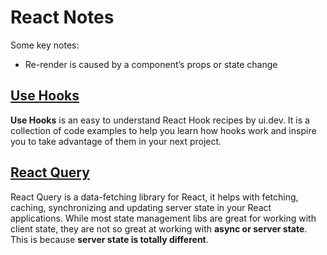 
# React Notes

Some key notes:

- Re-render is caused by a component’s props or state change

## [Use Hooks](https://usehooks.com/)
**Use Hooks** is an easy to understand React Hook recipes by ui.dev. It is a collection of code examples to help you learn how hooks work and inspire you to take advantage of them in your next project.

## [React Query](https://react-query.tanstack.com/overview)
React Query is a data-fetching library for React, it helps with fetching, caching, synchronizing and updating server state in your React applications.
While most state management libs are great for working with client state, they are not so great at working with **async or server state**. This is because **server state is totally different**.
